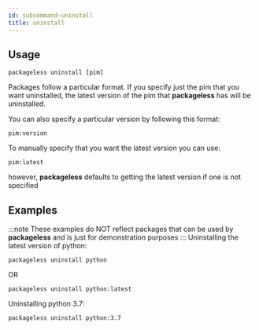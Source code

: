 ```yaml
---
id: subcommand-uninstall
title: uninstall
---
```


## Usage
```
packageless uninstall [pim]
```

Packages follow a particular format. If you specify just the pim that you want uninstalled, the latest version of the pim that **packageless** has will be uninstalled.

You can also specify a particular version by following this format:
```
pim:version
```

To manually specify that you want the latest version you can use:
```
pim:latest
```
however, **packageless** defaults to getting the latest version if one is not specified

## Examples
:::note
These examples do NOT reflect packages that can be used by **packageless** and is just for demonstration purposes
:::
Uninstalling the latest version of python:
```
packageless uninstall python
```
OR
```
packageless uninstall python:latest
```

Uninstalling python 3.7:
```
packageless uninstall python:3.7
```